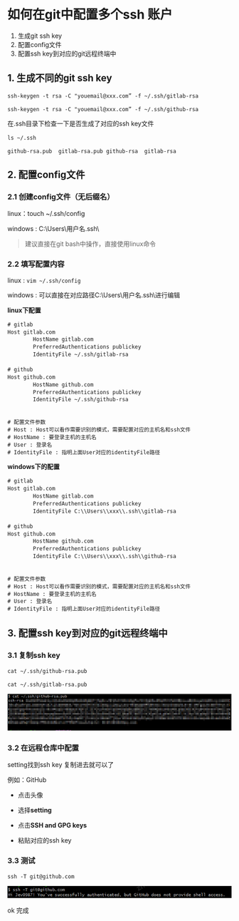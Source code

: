 # 如何在git中配置多个ssh 账户

1. 生成git ssh key
2. 配置config文件
3. 配置ssh key到对应的git远程终端中

## 1. 生成不同的git ssh key
``` shell
ssh-keygen -t rsa -C "youemail@xxx.com” -f ~/.ssh/gitlab-rsa
```

``` shell 
ssh-keygen -t rsa -C "youemail@xxx.com” -f ~/.ssh/github-rsa
```

在.ssh目录下检查一下是否生成了对应的ssh key文件

```shell
ls ~/.ssh
```

```shell
github-rsa.pub  gitlab-rsa.pub github-rsa  gitlab-rsa
```

## 2. 配置config文件
### 2.1 创建config文件（无后缀名）
linux：touch ~/.ssh/config

windows : C:\Users\用户名\.ssh\

>建议直接在git bash中操作，直接使用linux命令


### 2.2 填写配置内容

linux : `vim ~/.ssh/config`

windows : 可以直接在对应路径C:\Users\用户名\.ssh\进行编辑

**linux下配置**
``` txt
# gitlab
Host gitlab.com
        HostName gitlab.com
        PreferredAuthentications publickey
        IdentityFile ~/.ssh/gitlab-rsa

# github
Host github.com
        HostName github.com
        PreferredAuthentications publickey
        IdentityFile ~/.ssh/github-rsa


# 配置文件参数
# Host : Host可以看作需要识别的模式，需要配置对应的主机名和ssh文件
# HostName : 要登录主机的主机名
# User : 登录名
# IdentityFile : 指明上面User对应的identityFile路径
```

**windows下的配置**
``` txt
# gitlab
Host gitlab.com
        HostName gitlab.com
        PreferredAuthentications publickey
        IdentityFile C:\\Users\\xxx\\.ssh\\gitlab-rsa

# github
Host github.com
        HostName github.com
        PreferredAuthentications publickey
        IdentityFile C:\\Users\\xxx\\.ssh\\github-rsa


# 配置文件参数
# Host : Host可以看作需要识别的模式，需要配置对应的主机名和ssh文件
# HostName : 要登录主机的主机名
# User : 登录名
# IdentityFile : 指明上面User对应的identityFile路径
```

## 3. 配置ssh key到对应的git远程终端中
### 3.1 复制ssh key

```shell
cat ~/.ssh/github-rsa.pub
```

```shell
cat ~/.ssh/gitlab-rsa.pub
```

![ssh key截图](../pic/image.png)

### 3.2 在远程仓库中配置

setting找到ssh key
复制进去就可以了

例如：GitHub

* 点击头像

* 选择**setting**

* 点击**SSH and GPG keys**

* 粘贴对应的ssh key

### 3.3 测试
```shell
ssh -T git@github.com
```
![alt text](../pic/image2.png)


ok 完成